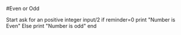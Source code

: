 #Even or Odd

Start
ask for an positive integer
input/2
if reminder=0
   print "Number is Even"
Else
   print "Number is odd"
end
